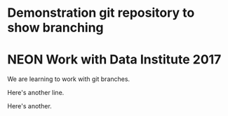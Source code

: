 # Demonstration git repository to show branching

# NEON Work with Data Institute 2017

We are learning to work with git branches.

Here's another line.

Here's another.
